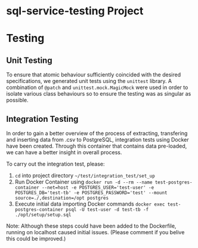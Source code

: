 # sql-service-testing Project

# Testing

## Unit Testing

To ensure that atomic behaviour sufficiently coincided with the desired specifications, we generated unit tests using the `unittest` library.
A combination of `@patch` and `unittest.mock.MagicMock` were used in order to isolate various class behaviours so to ensure the testing was as singular as possible.

## Integration Testing

In order to gain a better overview of the process of extracting, transfering and inserting data from .csv to PostgreSQL, integration tests using Docker have been created. Through this container that contains data pre-loaded, we can have a better insight in overall process.

To carry out the integration test, please:

1. `cd` into project directory `~/test/integration_test/set_up`
2. Run Docker Container using `docker run -d --rm --name test-postgres-container --net=host -e POSTGRES_USER='test-user' -e POSTGRES_DB='test-tb' -e POSTGRES_PASSWORD='test' --mount source=./,destination=/opt postgres`
3. Execute initial data importing Docker commands `docker exec test-postgres-container psql -U test-user -d test-tb -f ./opt/setup/setup.sql`

Note: Although these steps could have been added to the Dockerfile, running on localhost caused initial issues. (Please comment if you belive this could be improved.)
